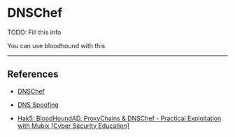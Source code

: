 # DNSChef

TODO: Fill this info

You can use bloodhound with this

---
## References

- [DNSChef](https://github.com/iphelix/dnschef)

- [DNS Spoofing](https://www.thehacker.recipes/ad/movement/mitm-and-coerced-authentications/dns-spoofing)

- [Hak5: BloodHoundAD, ProxyChains & DNSChef - Practical Exploitation with Mubix [Cyber Security Education]](https://www.youtube.com/watch?v=4ydjpSSKQ8g)